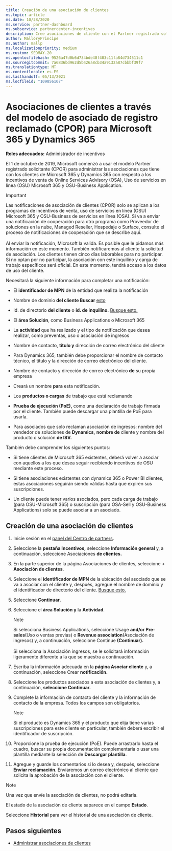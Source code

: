 ```yaml
---
title: Creación de una asociación de clientes
ms.topic: article
ms.date: 10/28/2020
ms.service: partner-dashboard
ms.subservice: partnercenter-incentives
description: Cree asociaciones de cliente con el Partner registrado solicitante (CPOR). Ayuda a administrar las ventas, el uso y los incentivos Microsoft 365 & clientes de Dynamics 365.
author: MalloryPrincipe
ms.author: mallp
ms.localizationpriority: medium
ms.custom: SEOMAY.20
ms.openlocfilehash: 9526a47d0b6d734bde48f403c11fa84d734511c1
ms.sourcegitcommit: 7a6836bd962d5b426a8cb34a9132a87cbbbf39f7
ms.translationtype: MT
ms.contentlocale: es-ES
ms.lasthandoff: 05/13/2021
ms.locfileid: "109856107"
---
```

# <a name="customer-associations-via-the-claimed-partner-of-record-cpor-model-for-microsoft-365-and-dynamics-365"></a>Asociaciones de clientes a través del modelo de asociado de registro reclamado (CPOR) para Microsoft 365 y Dynamics 365


**Roles adecuados:** Administrador de incentivos

El 1 de octubre de 2019, Microsoft comenzó a usar el modelo Partner registrado solicitante (CPOR) para administrar las asociaciones que tiene con los clientes de Microsoft 365 y Dynamics 365 con respecto a los incentivos de venta de Online Services Advisory (OSA), Uso de servicios en línea (OSU) Microsoft 365 y OSU-Business Application.

>[!Important]
> Las notificaciones de asociación de clientes (CPOR) solo se aplican a los programas de incentivos de venta, uso de servicios en línea (OSU) Microsoft 365 y OSU-Business de servicios en línea (OSA). Si va a enviar una notificación de cooperación para otro programa como Proveedor de soluciones en la nube, Managed Reseller, Hospedaje o Surface, consulte el proceso de notificaciones de cooperación que se describe aquí. <br><br>Al enviar la notificación, Microsoft la valida. Es posible que le pidamos más información en este momento. También notificaremos al cliente la solicitud de asociación. Los clientes tienen cinco días laborables para no participar. Si no optan por no participar, la asociación con este inquilino y carga de trabajo específicos será oficial. En este momento, tendrá acceso a los datos de uso del cliente. 

Necesitará la siguiente información para completar una notificación:

- El **identificador de MPN** de la entidad que realiza la notificación

- Nombre de dominio **del cliente Buscar** [esto](find-ids-and-domain-names.md)

- Id. de directorio **del cliente** o **id. de inquilino.** [Busque esto.](find-ids-and-domain-names.md)

- El **área Solución**, como Business Applications o Microsoft 365

- La **actividad** que ha realizado y el tipo de notificación que desea realizar, como preventas, uso o asociación de ingresos

- Nombre de contacto, **título y** dirección de correo electrónico del cliente

- Para Dynamics 365, también debe proporcionar  el nombre de contacto técnico, el título y la dirección de correo electrónico del cliente.

- Nombre de contacto y dirección de correo electrónico **de** su propia empresa

- Creará un nombre **para** esta notificación.

- Los **productos o cargas** de trabajo que está reclamando

- **Prueba de ejecución (PoE),** como una declaración de trabajo firmada por el cliente. También puede descargar una plantilla de PoE para usarla.

- Para asociados que solo reclaman asociación de ingresos: nombre del vendedor de soluciones de **Dynamics,** **nombre de** cliente y nombre del producto o solución **de ISV.** 

También debe comprender los siguientes puntos:

- Si tiene clientes de Microsoft 365 existentes, deberá volver a asociar con aquellos a los que desea seguir recibiendo incentivos de OSU mediante este proceso.

- Si tiene asociaciones existentes con dynamics 365 o Power BI clientes, estas asociaciones seguirán siendo válidas hasta que expiren sus suscripciones.

- Un cliente puede tener varios asociados, pero cada carga de trabajo (para OSU-Microsoft 365) o suscripción (para OSA-Sell y OSU-Business Applications) solo se puede asociar a un asociado.

## <a name="create-a-customer-association"></a>Creación de una asociación de clientes

1. Inicie sesión en el [panel del Centro de partners](https://partner.microsoft.com/dashboard/).

2. Seleccione la **pestaña Incentivos,** seleccione **Información general** y, a continuación, seleccione Asociaciones **de clientes.**

3. En la parte superior de la página Asociaciones de clientes, seleccione **+ Asociación de clientes**.

4. Seleccione el **identificador de MPN** de la ubicación del asociado que se va a asociar con el cliente y, después, agregue el nombre de dominio y el identificador de directorio del cliente. [Busque esto.](find-ids-and-domain-names.md)

5. Seleccione **Continuar**.

6. Seleccione el **área Solución y** la **Actividad**. 

   >[!Note]
   >
   >Si selecciona Business Applications, seleccione Usage **and/or Pre-sales**(Uso o ventas previas) o **Revenue association**(Asociación de ingresos) y, a continuación, seleccione Continue **(Continuar).** 
   <br><br>Si selecciona la Asociación ingresos, se le solicitará información ligeramente diferente a la que se muestra a continuación.

7. Escriba la información adecuada en la **página Asociar cliente** y, a continuación, seleccione Crear **notificación.**

8. Seleccione los productos asociados a esta asociación de clientes y, a continuación, **seleccione Continuar.**

9. Complete la información de contacto del cliente y la información de contacto de la empresa. Todos los campos son obligatorios. 

   >[!NOTE]
   >Si el producto es Dynamics 365 y el producto que elija tiene varias suscripciones para este cliente en particular, también deberá escribir el identificador de suscripción.

10. Proporcione la prueba de ejecución (PoE). Puede arrastrarlo hasta el cuadro, buscar su propia documentación complementaria o usar una plantilla mediante la selección de **Descargar plantilla**. 

11. Agregue y guarde los comentarios si lo desea y, después, seleccione **Enviar reclamación**. Enviaremos un correo electrónico al cliente que solicita la aprobación de la asociación con el cliente.

   >[!NOTE]
   >Una vez que envíe la asociación de clientes, no podrá editarla.

El estado de la asociación de cliente saparece en el campo **Estado**.

Seleccione **Historial** para ver el historial de una asociación de cliente.

## <a name="next-steps"></a>Pasos siguientes

- [Administrar asociaciones de clientes](incentives-manage-customer-associations.md)